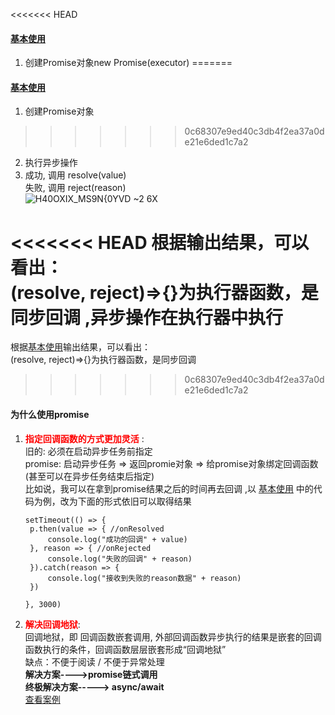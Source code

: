<<<<<<< HEAD
#### [基本使用]()    
1. 创建Promise对象new Promise(executor)
=======
#### [基本使用](https://github.com/zyy782/yuanyuan.github.io/blob/main/Promise/02.js)    
1. 创建Promise对象
>>>>>>> 0c68307e9ed40c3db4f2ea37a0de21e6ded1c7a2
2. 执行异步操作
3. 成功, 调用 resolve(value)    
  失败, 调用 reject(reason)   
![H40OXIX_MS9N{0YVD ~2 6X](https://user-images.githubusercontent.com/71962217/132632834-38f7aecc-74f0-43e6-9275-0394a8155891.png)

<<<<<<< HEAD
根据输出结果，可以看出：   
(resolve, reject)=>{}为执行器函数，是同步回调  ,异步操作在执行器中执行
=======

根据[基本使用](https://github.com/zyy782/yuanyuan.github.io/blob/main/Promise/02.js)输出结果，可以看出：   
(resolve, reject)=>{}为执行器函数，是同步回调
>>>>>>> 0c68307e9ed40c3db4f2ea37a0de21e6ded1c7a2

#### 为什么使用promise
1. <span style="color:red"> **指定回调函数的方式更加灵活** </span>:    
   旧的: 必须在启动异步任务前指定   
   promise: 启动异步任务 => 返回promie对象 => 给promise对象绑定回调函数(甚至可以在异步任务结束后指定)    
   比如说，我可以在拿到promise结果之后的时间再去回调 ,以 [基本使用](https://github.com/zyy782/yuanyuan.github.io/blob/main/Promise/02.js) 中的代码为例，改为下面的形式依旧可以取得结果   
   ```
   setTimeout(() => {
    p.then(value => { //onResolved
        console.log("成功的回调" + value)
    }, reason => { //onRejected
        console.log("失败的回调" + reason)
    }).catch(reason => {
        console.log("接收到失败的reason数据" + reason)
    })

   }, 3000)
   ```
2. <span style="color:red">**解决回调地狱**</span>:    
    回调地狱，即 回调函数嵌套调用, 外部回调函数异步执行的结果是嵌套的回调函数执行的条件，回调函数层层嵌套形成“回调地狱”      
    缺点：不便于阅读 / 不便于异常处理   
    **解决方案---->promise链式调用    
    终极解决方案-----> async/await**   
    [查看案例](https://github.com/zyy782/yuanyuan.github.io/blob/main/Promise/02%2B.js)
